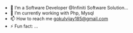 - 🔭 I’m a Software Developer @Infiniti Software Solution...
- 🌱 I’m currently working with Php, Mysql
- 📫 How to reach me gokulvijay185@gmail.com
- ⚡ Fun fact: ...
